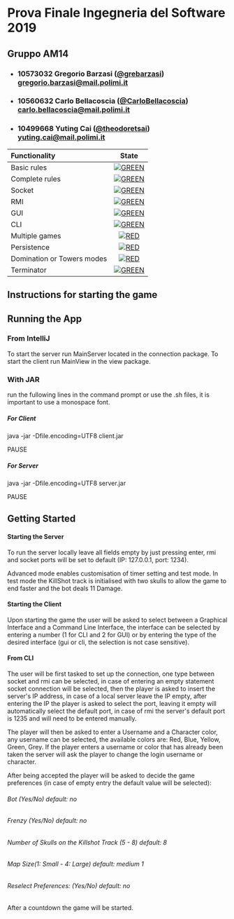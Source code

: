 # Prova Finale Ingegneria del Software 2019
## Gruppo AM14

- ###   10573032    Gregorio Barzasi ([@grebarzasi](https://github.com/grebarzasi))<br>gregorio.barzasi@mail.polimi.it
- ###   10560632    Carlo Bellacoscia ([@CarloBellacoscia](https://github.com/CarloBellacoscia))<br>carlo.bellacoscia@mail.polimi.it
- ###   10499668    Yuting Cai ([@theodoretsai](https://github.com/theodoretsai))<br>yuting.cai@mail.polimi.it

| Functionality | State |
|:-----------------------|:------------------------------------:|
| Basic rules | [![GREEN](https://placehold.it/15/44bb44/44bb44)](#) |
| Complete rules | [![GREEN](https://placehold.it/15/44bb44/44bb44)](#) |
| Socket | [![GREEN](https://placehold.it/15/44bb44/44bb44)](#) |
| RMI | [![GREEN](https://placehold.it/15/44bb44/44bb44)](#) |
| GUI | [![GREEN](https://placehold.it/15/44bb44/44bb44)](#) |
| CLI | [![GREEN](https://placehold.it/15/44bb44/44bb44)](#) |
| Multiple games | [![RED](https://placehold.it/15/f03c15/f03c15)](#) |
| Persistence | [![RED](https://placehold.it/15/f03c15/f03c15)](#) |
| Domination or Towers modes | [![RED](https://placehold.it/15/f03c15/f03c15)](#) |
| Terminator | [![GREEN](https://placehold.it/15/44bb44/44bb44)](#) |

<!--
[![RED](https://placehold.it/15/f03c15/f03c15)](#)
[![YELLOW](https://placehold.it/15/ffdd00/ffdd00)](#)
[![GREEN](https://placehold.it/15/44bb44/44bb44)](#)
-->


## Instructions for starting the game

## Running the App

### From IntelliJ

To start the server run MainServer located in the connection package. 
To start the client run MainView in the view package.

### With JAR

run the fullowing lines in the command prompt or use the .sh files, it is important to use a monospace font.

##### For Client
java -jar -Dfile.encoding=UTF8 client.jar

PAUSE
##### For Server
java -jar -Dfile.encoding=UTF8 server.jar

PAUSE

## Getting Started

#### Starting the Server

To run the server locally leave all fields empty by just pressing enter, rmi and socket ports will be set to default (IP: 127.0.0.1, port: 1234).

Advanced mode enables customisation of timer setting and test mode. In test mode the KillShot track is initialised with two skulls to allow the game to end faster and the bot deals 11 Damage.

#### Starting the Client

Upon starting the game the user will be asked to select between a Graphical Interface and a Command Line Interface, the interface can be selected by entering a number (1 for CLI and 2 for GUI) or by entering the type of the desired interface (gui or cli, the selection is not case sensitive).

#### From CLI

The user will be first tasked to set up the connection, one type between socket and rmi can be selected, in case of entering an empty statement socket connection will be selected, then the player is asked to insert the server's IP address, in case of a local server leave the IP empty, after entering the IP the player is asked to select the port, leaving it empty will automatically select the default port, in case of rmi the server's default port is 1235 and will need to be entered manually.

The player will then be asked to enter a Username and a Character color, any username can be selected, the available colors are: Red, Blue, Yellow, Green, Grey. If the player enters a username or color that has already been taken the server will ask the player to change the login username or character.

After being accepted the player will be asked to decide the game preferences (in case of empty entry the default value will be selected):

###### Bot (Yes/No) default: no
###### Frenzy (Yes/No) default: no
###### Number of Skulls on the Killshot Track (5 - 8) default: 8
###### Map Size(1: Small - 4: Large) default: medium 1
###### Reselect Preferences: (Yes/No) default: no

After a countdown the game will be started.

